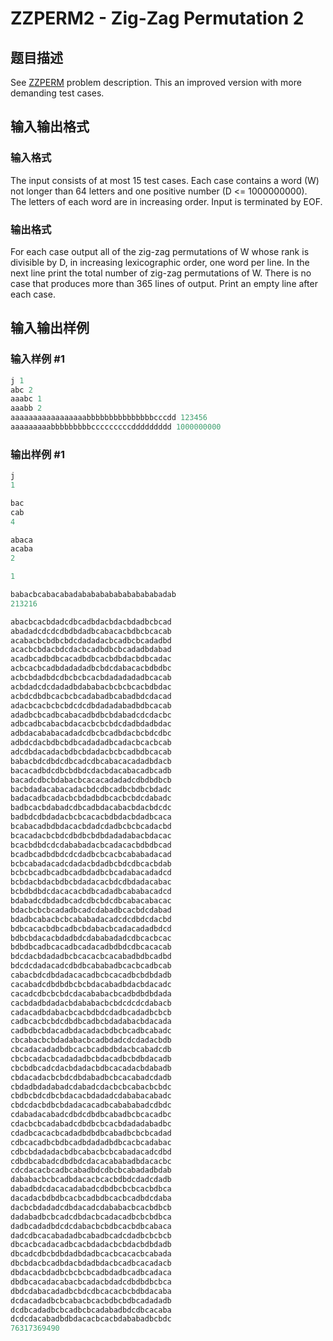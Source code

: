 # ZZPERM2 - Zig-Zag Permutation 2

## 题目描述

See [ZZPERM](../ZZPERM/) problem description. This an improved version with more demanding test cases.

## 输入输出格式

### 输入格式

The input consists of at most 15 test cases. Each case contains a word (W) not longer than 64 letters and one positive number (D <= 1000000000). The letters of each word are in increasing order. Input is terminated by EOF.

### 输出格式

For each case output all of the zig-zag permutations of W whose rank is divisible by D, in increasing lexicographic order, one word per line. In the next line print the total number of zig-zag permutations of W. There is no case that produces more than 365 lines of output. Print an empty line after each case.

## 输入输出样例

### 输入样例 #1

```cpp
j 1
abc 2
aaabc 1
aaabb 2
aaaaaaaaaaaaaaaaabbbbbbbbbbbbbbbcccdd 123456
aaaaaaaaabbbbbbbbbcccccccccddddddddd 1000000000
```


### 输出样例 #1

```cpp
j
1

bac
cab
4

abaca
acaba
2

1

babacbcabacabadabababababababababadab
213216

abacbcacbdadcdbcadbdacbdacbdadbcbcad
abadadcdcdcdbdbdadbcabacacbdbcbcacab
acabacbcbdbcbdcdadadacbcadbcbcadadbd
acacbcbdacbdcdacbcadbdbcbcadadbdabad
acadbcadbdbcacadbdbcacbdbdacbdbcadac
acbcacbcadbdadadadbcbdcdabacacbdbdbc
acbcbdadbdcdbcbcbcacbdadadadadbcacab
acbdadcdcdadadbdababacbcbcbcacbdbdac
acbdcdbdbcacbcbcadabadbcabadbdcdacad
adacbcacbcbcbdcdcdbdadadabadbdbcacab
adadbcbcadbcabacadbdbcbdabadcdcdacbc
adbcadbcabacbdacacbcbcbdcdadbdadbdac
adbdacababacadadcdbcbcadbdacbcbdcdbc
adbdcdacbdbcbdbcadadadbcadacbcacbcab
adcdbdacadacbdbcbdadacbcbcadbdbcacab
babacbdcdbdcdbcadcdbcabacacadadbdacb
bacacadbdcdbcbdbdcdacbdacabacadbcadb
bacadcdbcbdabacbcacacadadadcdbdbdbcb
bacbdadacabacadacbdcdbcadbcbdbcbdadc
badacadbcadacbcbdadbdbcacbcbdcdabadc
badbcacbdabadcdbcadbdacabacbdacbdcdc
badbdcdbdadacbcbcacacbdbdacbdadbcaca
bcabacadbdbdacacbdadcdadbcbcbcadacbd
bcacadacbcbdcdbdbcbdbdadadabacbdacac
bcacbdbdcdcdababadacbcadacacbdbdbcad
bcadbcadbdbdcdcdadbcbcacbcababadacad
bcbcabadacadcdadacbdadbcbdcdbcacbdab
bcbcbcadbcadbcadbdadbcbcadabacadadcd
bcbdacbdacbdbcbdadacacbdcdbdadacabac
bcbdbdbdcdacacacbdbcadadbcababacadcd
bdabadcdbdadbcadcdbcbdcdbcabacabacac
bdacbcbcbcadadbcadcdabadbcacbdcdabad
bdadbcabacbcbcababadacadcdcdbdcdacbd
bdbcacacbdbcadbcbdabacbcadacadadbdcd
bdbcbdacacbdadbdcdababadadcdbcacbcac
bdbdbcadbcacadbcadacadbdbdcdbcacacab
bdcdacbdadadbcbcacacbcacabadbdbcadbd
bdcdcdadacadcdbdbcababadbcacbcadbcab
cabacbdcdbdadacacadbcbcacadbcbdbdadb
cacabadcdbdbdbcbcbdacabadbdacbdacadc
cacadcdbcbcbdcdacababacbcadbdbdbdada
cacbdadbdadacbdababacbcbdcdcdcdabacb
cadacadbdabacbcacbdbdcdadbcadadbcbcb
cadbcacbcbdcdbdbcadbcbdadabacbdacada
cadbdbcbdacadbdacadacbdbcbcadbcabadc
cbcabacbcbdadabacbcadbdadcdcdadacbdb
cbcadacadadbdbcacbcadbdbdacbcabadcdb
cbcbcadacbcadadadbcbdacadbcbdbdacadb
cbcbdbcadcdacbdadacbdbcacadacbdabadb
cbdacadacbcbdcdbdabadbcbcacabadcdadb
cbdadbdadabadcdabadcdacbcbcabacbcbdc
cbdbcbdcdbcbdacacbdadadcdababacabadc
cbdcdacbdbcbdadacacadbcabababadcdbdc
cdabadacabadcdbdcdbdbcabadbcbcacadbc
cdacbcbcadabadcdbdbcbcacbdadadabadbc
cdadbcacacbcadadbdbdbcabadbcbcbcadad
cdbcacadbcbdbcadbdadadbdbcacbcadabac
cdbcbdadadacbdbcabacbcbcabadacadcdbd
cdbdbcabadcdbdbdcdacacababadbdacacbc
cdcdacacbcadbcabadbdcdbcbcabadadbdab
dababacbcbcadbdacacbcacbdbdcdadcdadb
dabadbdcdacacadabadcdbdbcbcbcacbdbca
dacadacbdbdbcacbcadbdbcacbcadbdcdaba
dacbcbdadadcdbdacadcdababacbcacbdbcb
dadabadbcbcadcdbdacbcadacadbcbcbdbca
dadbcadadbdcdcdabacbcbdbcacbdbcabaca
dadcdbcacabadadbcabadbcadcdadbcbcbcb
dbcacbcadacadbcacbdadacbcbdacbdbdadb
dbcadcdbcbdbdadbdadbcacbcacacbcabada
dbcbdacbcadbdacbdadbdacbcadbcacadacb
dbdacacbdadbcbcbcbcadbdadbcadbcadaca
dbdbcacadacabacbcadacbdadcdbdbdbcbca
dbdcdabacadadbcbdcdbcacacbcbdbdacaba
dcdacadadbcbcabacbcacbdbcbdbcadadadb
dcdbcadadbcbcadbcbcadabadbdcdbcacaba
dcdcdacabadbdbdacacbcacbdababadbcbdc
76317369490
```


